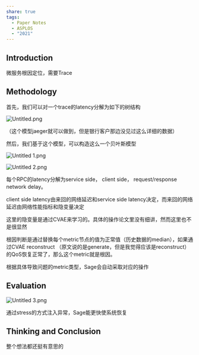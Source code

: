 ```yaml
---
share: true
tags:
  - Paper Notes
  - ASPLOS
  - "2021"
---
```



## Introduction

微服务根因定位，需要Trace

## Methodology

首先，我们可以对一个trace的latency分解为如下的树结构

![Untitled.png](attachments/Sage%20/Untitled.png)

（这个模型jaeger就可以做到，但是银行客户那边没见过这么详细的数据）

然后，我们基于这个模型，可以构造这么一个贝叶斯模型

![Untitled 1.png](/Untitled%201.png)

![Untitled 2.png](/Untitled%202.png)

每个RPC的latency分解为service side， client side， request/response network delay。

client side latency由来回的网络延迟和service side latency决定，而来回的网络延迟由网络性能指标和隐变量决定

这里的隐变量是通过CVAE来学习的。具体的操作论文里没有细讲，然而这里也不是很显然

根因判断是通过替换每个metric节点的值为正常值（历史数据的median），如果通过CVAE reconstruct （原文说的是generate，但是我觉得应该是reconstruct）的QoS恢复正常了，那么这个metric就是根因。

根据具体导致问题的metric类型，Sage会自动采取对应的操作

## Evaluation

![Untitled 3.png](/Untitled%203.png)

通过stress的方式注入异常，Sage能更快使系统恢复

## Thinking and Conclusion

整个想法都还挺有意思的